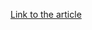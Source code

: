 [Link to the article](https://www.bleepingcomputer.com/news/security/apple-offers-95-million-in-siri-privacy-violation-settlement/)
